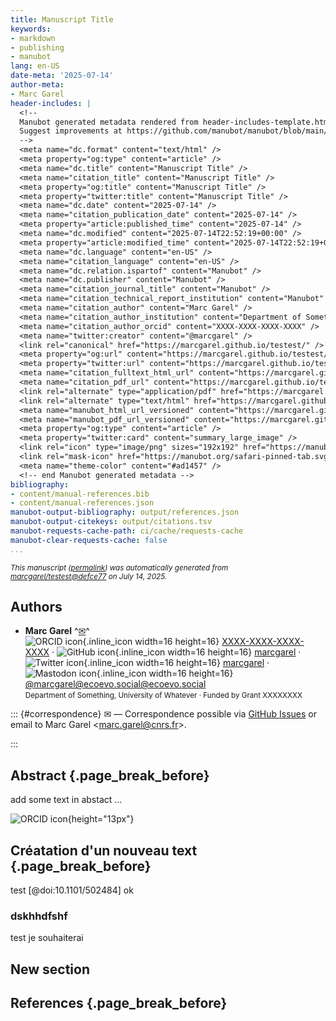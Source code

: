 ```yaml
---
title: Manuscript Title
keywords:
- markdown
- publishing
- manubot
lang: en-US
date-meta: '2025-07-14'
author-meta:
- Marc Garel
header-includes: |
  <!--
  Manubot generated metadata rendered from header-includes-template.html.
  Suggest improvements at https://github.com/manubot/manubot/blob/main/manubot/process/header-includes-template.html
  -->
  <meta name="dc.format" content="text/html" />
  <meta property="og:type" content="article" />
  <meta name="dc.title" content="Manuscript Title" />
  <meta name="citation_title" content="Manuscript Title" />
  <meta property="og:title" content="Manuscript Title" />
  <meta property="twitter:title" content="Manuscript Title" />
  <meta name="dc.date" content="2025-07-14" />
  <meta name="citation_publication_date" content="2025-07-14" />
  <meta property="article:published_time" content="2025-07-14" />
  <meta name="dc.modified" content="2025-07-14T22:52:19+00:00" />
  <meta property="article:modified_time" content="2025-07-14T22:52:19+00:00" />
  <meta name="dc.language" content="en-US" />
  <meta name="citation_language" content="en-US" />
  <meta name="dc.relation.ispartof" content="Manubot" />
  <meta name="dc.publisher" content="Manubot" />
  <meta name="citation_journal_title" content="Manubot" />
  <meta name="citation_technical_report_institution" content="Manubot" />
  <meta name="citation_author" content="Marc Garel" />
  <meta name="citation_author_institution" content="Department of Something, University of Whatever" />
  <meta name="citation_author_orcid" content="XXXX-XXXX-XXXX-XXXX" />
  <meta name="twitter:creator" content="@marcgarel" />
  <link rel="canonical" href="https://marcgarel.github.io/testest/" />
  <meta property="og:url" content="https://marcgarel.github.io/testest/" />
  <meta property="twitter:url" content="https://marcgarel.github.io/testest/" />
  <meta name="citation_fulltext_html_url" content="https://marcgarel.github.io/testest/" />
  <meta name="citation_pdf_url" content="https://marcgarel.github.io/testest/manuscript.pdf" />
  <link rel="alternate" type="application/pdf" href="https://marcgarel.github.io/testest/manuscript.pdf" />
  <link rel="alternate" type="text/html" href="https://marcgarel.github.io/testest/v/defce77844dc7d5cd3304aba76cb6483a431108a/" />
  <meta name="manubot_html_url_versioned" content="https://marcgarel.github.io/testest/v/defce77844dc7d5cd3304aba76cb6483a431108a/" />
  <meta name="manubot_pdf_url_versioned" content="https://marcgarel.github.io/testest/v/defce77844dc7d5cd3304aba76cb6483a431108a/manuscript.pdf" />
  <meta property="og:type" content="article" />
  <meta property="twitter:card" content="summary_large_image" />
  <link rel="icon" type="image/png" sizes="192x192" href="https://manubot.org/favicon-192x192.png" />
  <link rel="mask-icon" href="https://manubot.org/safari-pinned-tab.svg" color="#ad1457" />
  <meta name="theme-color" content="#ad1457" />
  <!-- end Manubot generated metadata -->
bibliography:
- content/manual-references.bib
- content/manual-references.json
manubot-output-bibliography: output/references.json
manubot-output-citekeys: output/citations.tsv
manubot-requests-cache-path: ci/cache/requests-cache
manubot-clear-requests-cache: false
...
```







<small><em>
This manuscript
([permalink](https://marcgarel.github.io/testest/v/defce77844dc7d5cd3304aba76cb6483a431108a/))
was automatically generated
from [marcgarel/testest@defce77](https://github.com/marcgarel/testest/tree/defce77844dc7d5cd3304aba76cb6483a431108a)
on July 14, 2025.
</em></small>



## Authors



+ **Marc Garel**
  ^[✉](#correspondence)^<br>
    ![ORCID icon](images/orcid.svg){.inline_icon width=16 height=16}
    [XXXX-XXXX-XXXX-XXXX](https://orcid.org/XXXX-XXXX-XXXX-XXXX)
    · ![GitHub icon](images/github.svg){.inline_icon width=16 height=16}
    [marcgarel](https://github.com/marcgarel)
    · ![Twitter icon](images/twitter.svg){.inline_icon width=16 height=16}
    [marcgarel](https://twitter.com/marcgarel)
    · ![Mastodon icon](images/mastodon.svg){.inline_icon width=16 height=16}
    [\@marcgarel@ecoevo.social@ecoevo.social](https://ecoevo.social/@marcgarel@ecoevo.social)
    <br>
  <small>
     Department of Something, University of Whatever
     · Funded by Grant XXXXXXXX
  </small>


::: {#correspondence}
✉ — Correspondence possible via [GitHub Issues](https://github.com/marcgarel/testest/issues)
or email to
Marc Garel \<marc.garel@cnrs.fr\>.


:::


## Abstract {.page_break_before}


add some text in abstact ...

![ORCID icon](images/orcid.svg){height="13px"}


## Créatation d'un nouveau text {.page_break_before}


test [@doi:10.1101/502484]
ok 

### dskhhdfshf


test je souhaiterai 



## New section 


## References {.page_break_before}

<!-- Explicitly insert bibliography here -->
<div id="refs"></div>

